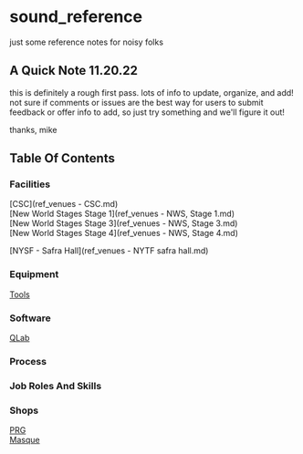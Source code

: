 # sound_reference
just some reference notes for noisy folks


## A Quick Note 11.20.22
this is definitely a rough first pass. lots of info to update, organize, and add! not sure if comments or issues are the best way for users to submit feedback or offer info to add, so just try something and we'll figure it out!

thanks,
mike

## Table Of Contents

### Facilities
[CSC](ref_venues - CSC.md)  
[New World Stages Stage 1](ref_venues - NWS, Stage 1.md)  
[New World Stages Stage 3](ref_venues - NWS, Stage 3.md)  
[New World Stages Stage 4](ref_venues - NWS, Stage 4.md)  

[NYSF - Safra Hall](ref_venues - NYTF safra hall.md)  


### Equipment
[Tools](ref_tools.md)

### Software
[QLab](ref_qlab.md)

### Process

### Job Roles And Skills

### Shops
[PRG](ref_prg.md)  
[Masque](ref_masque.md)
